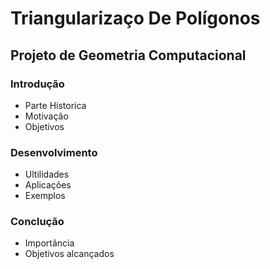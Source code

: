 # Triangularizaço De Polígonos

## Projeto de Geometria Computacional 

### Introdução
 - Parte Historica
 - Motivação
 - Objetivos
 
### Desenvolvimento
 - Ultilidades
 - Aplicações
 - Exemplos
 
### Conclução
 - Importância
 - Objetivos alcançados
